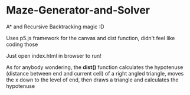 # Maze-Generator-and-Solver
A* and Recursive Backtracking magic :D

Uses p5.js framework for the canvas and dist function, didn't feel like coding those

Just open index.html in browser to run!


As for anybody wondering, the **dist()** function calculates the hypotenuse (distance between end and current cell) of a right angled triangle,
moves the x down to the level of end, then draws a triangle and calculates the hypotenuse
